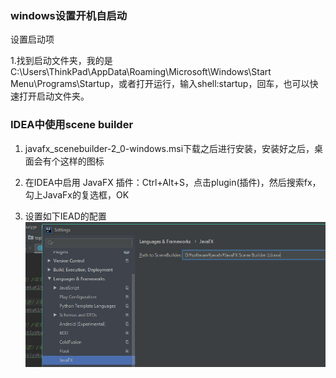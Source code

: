 ### windows设置开机自启动

设置启动项

1.找到启动文件夹，我的是C:\Users\ThinkPad\AppData\Roaming\Microsoft\Windows\Start Menu\Programs\Startup，或者打开运行，输入shell:startup，回车，也可以快速打开启动文件夹。

### IDEA中使用scene builder

1. javafx_scenebuilder-2_0-windows.msi下载之后进行安装，安装好之后，桌面会有个这样的图标

2. 在IDEA中启用 JavaFX 插件：Ctrl+Alt+S，点击plugin(插件)，然后搜索fx，勾上JavaFx的复选框，OK 
3. 设置如下IEAD的配置![image-20191122210707609](%E5%B8%B8%E7%94%A8%E8%BD%AF%E4%BB%B6%E9%85%8D%E7%BD%AE.assets/image-20191122210707609.png)

 